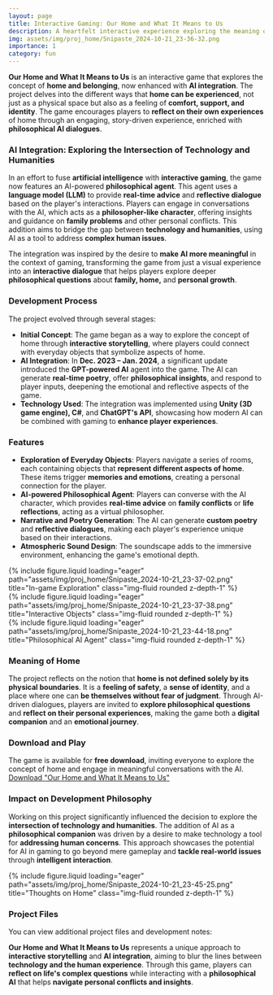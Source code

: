 ```yaml
---
layout: page
title: Interactive Gaming: Our Home and What It Means to Us
description: A heartfelt interactive experience exploring the meaning of home with AI support
img: assets/img/proj_home/Snipaste_2024-10-21_23-36-32.png
importance: 1
category: fun
---
```


**Our Home and What It Means to Us** is an interactive game that explores the concept of **home and belonging**, now enhanced with **AI integration**. The project delves into the different ways that **home can be experienced**, not just as a physical space but also as a feeling of **comfort, support, and identity**. The game encourages players to **reflect on their own experiences** of home through an engaging, story-driven experience, enriched with **philosophical AI dialogues**.

### AI Integration: Exploring the Intersection of Technology and Humanities
In an effort to fuse **artificial intelligence** with **interactive gaming**, the game now features an AI-powered **philosophical agent**. This agent uses a **language model (LLM)** to provide **real-time advice** and **reflective dialogue** based on the player's interactions. Players can engage in conversations with the AI, which acts as a **philosopher-like character**, offering insights and guidance on **family problems** and other personal conflicts. This addition aims to bridge the gap between **technology and humanities**, using AI as a tool to address **complex human issues**.

The integration was inspired by the desire to **make AI more meaningful** in the context of gaming, transforming the game from just a visual experience into an **interactive dialogue** that helps players explore deeper **philosophical questions** about **family, home,** and **personal growth**.

### Development Process
The project evolved through several stages:
- **Initial Concept**: The game began as a way to explore the concept of home through **interactive storytelling**, where players could connect with everyday objects that symbolize aspects of home.
- **AI Integration**: In **Dec. 2023 – Jan. 2024**, a significant update introduced the **GPT-powered AI** agent into the game. The AI can generate **real-time poetry**, offer **philosophical insights**, and respond to player inputs, deepening the emotional and reflective aspects of the game.
- **Technology Used**: The integration was implemented using **Unity (3D game engine), C#**, and **ChatGPT's API**, showcasing how modern AI can be combined with gaming to **enhance player experiences**.

### Features
- **Exploration of Everyday Objects**: Players navigate a series of rooms, each containing objects that **represent different aspects of home**. These items trigger **memories and emotions**, creating a personal connection for the player.
- **AI-powered Philosophical Agent**: Players can converse with the AI character, which provides **real-time advice** on **family conflicts** or **life reflections**, acting as a virtual philosopher.
- **Narrative and Poetry Generation**: The AI can generate **custom poetry** and **reflective dialogues**, making each player's experience unique based on their interactions.
- **Atmospheric Sound Design**: The soundscape adds to the immersive environment, enhancing the game's emotional depth.

<div class="row">
    <div class="col-sm mt-3 mt-md-0">
        {% include figure.liquid loading="eager" path="assets/img/proj_home/Snipaste_2024-10-21_23-37-02.png" title="In-game Exploration" class="img-fluid rounded z-depth-1" %}
    </div>
    <div class="col-sm mt-3 mt-md-0">
        {% include figure.liquid loading="eager" path="assets/img/proj_home/Snipaste_2024-10-21_23-37-38.png" title="Interactive Objects" class="img-fluid rounded z-depth-1" %}
    </div>
    <div class="col-sm mt-3 mt-md-0">
        {% include figure.liquid loading="eager" path="assets/img/proj_home/Snipaste_2024-10-21_23-44-18.png" title="Philosophical AI Agent" class="img-fluid rounded z-depth-1" %}
    </div>
</div>

### Meaning of Home
The project reflects on the notion that **home is not defined solely by its physical boundaries**. It is a **feeling of safety**, a **sense of identity**, and a place where one can **be themselves without fear of judgment**. Through AI-driven dialogues, players are invited to **explore philosophical questions** and **reflect on their personal experiences**, making the game both a **digital companion** and an **emotional journey**.

### Download and Play
The game is available for **free download**, inviting everyone to explore the concept of home and engage in meaningful conversations with the AI.  
[Download "Our Home and What It Means to Us"](https://drive.google.com/drive/folders/1wFjT5eIKtXbL5vjDKpq5hbbw0iChUZPb?usp=drive_link)

### Impact on Development Philosophy
Working on this project significantly influenced the decision to explore the **intersection of technology and humanities**. The addition of AI as a **philosophical companion** was driven by a desire to make technology a tool for **addressing human concerns**. This approach showcases the potential for AI in gaming to go beyond mere gameplay and **tackle real-world issues** through **intelligent interaction**.

<div class="row">
    <div class="col-sm mt-3 mt-md-0">
        {% include figure.liquid loading="eager" path="assets/img/proj_home/Snipaste_2024-10-21_23-45-25.png" title="Thoughts on Home" class="img-fluid rounded z-depth-1" %}
    </div>
</div>

### Project Files
You can view additional project files and development notes:

**Our Home and What It Means to Us** represents a unique approach to **interactive storytelling** and **AI integration**, aiming to blur the lines between **technology and the human experience**. Through this game, players can **reflect on life's complex questions** while interacting with a **philosophical AI** that helps **navigate personal conflicts and insights**.